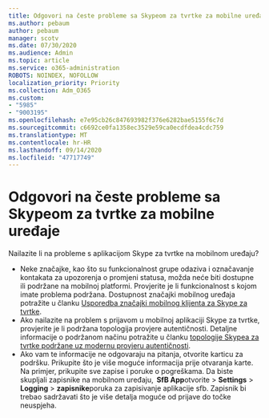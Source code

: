 ```yaml
---
title: Odgovori na česte probleme sa Skypeom za tvrtke za mobilne uređaje
ms.author: pebaum
author: pebaum
manager: scotv
ms.date: 07/30/2020
ms.audience: Admin
ms.topic: article
ms.service: o365-administration
ROBOTS: NOINDEX, NOFOLLOW
localization_priority: Priority
ms.collection: Adm_O365
ms.custom:
- "5985"
- "9003195"
ms.openlocfilehash: e7e95cb26c847693982f376e6282bae5155f6c7d
ms.sourcegitcommit: c6692ce0fa1358ec3529e59ca0ecdfdea4cdc759
ms.translationtype: MT
ms.contentlocale: hr-HR
ms.lasthandoff: 09/14/2020
ms.locfileid: "47717749"
---
```

# <a name="answers-to-common-issues-with-skype-for-business-for-mobile"></a>Odgovori na česte probleme sa Skypeom za tvrtke za mobilne uređaje

Nailazite li na probleme s aplikacijom Skype za tvrtke na mobilnom uređaju?

- Neke značajke, kao što su funkcionalnost grupe odaziva i označavanje kontakata za upozorenja o promjeni statusa, možda neće biti dostupne ili podržane na mobilnoj platformi. Provjerite je li funkcionalnost s kojom imate problema podržana. Dostupnost značajki mobilnog uređaja potražite u članku [Usporedba značajki mobilnog klijenta za Skype za tvrtke](https://technet.microsoft.com/library/Dn951412.aspx).
- Ako nailazite na problem s prijavom u mobilnoj aplikaciji Skype za tvrtke, provjerite je li podržana topologija provjere autentičnosti. Detaljne informacije o podržanom načinu potražite u članku [topologije Skypea za tvrtke podržane uz modernu provjeru autentičnosti](https://docs.microsoft.com/skypeforbusiness/plan-your-deployment/modern-authentication/topologies-supported).  
- Ako vam te informacije ne odgovaraju na pitanja, otvorite karticu za podršku. Prikupite što je više moguće informacija prije otvaranja karte. Na primjer, prikupite sve zapise i poruke o pogreškama. Da biste skupljali zapisnike na mobilnom uređaju,  **SfB App**otvorite >   **Settings**  >   **Logging**  >   **zapisnike**poruka za zapisivanje aplikacije sfb. Zapisnik bi trebao sadržavati što je više detalja moguće od prijave do točke neuspjeha.
